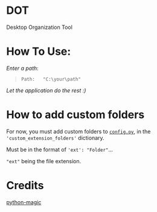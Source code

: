 # DOT
Desktop Organization Tool

# How To Use:
*Enter a path*:

>`Path:   "C:\your\path"`

*Let the application do the rest :)*

# How to add custom folders

For now, you must add custom folders to [`config.py`](config.py), in the `'custom_extension_folders'` dictionary. 

Must be in the format of `'ext': "Folder"`... 

`"ext"` being the file extension.

# Credits

[python-magic](https://pypi.org/project/python-magic/)
